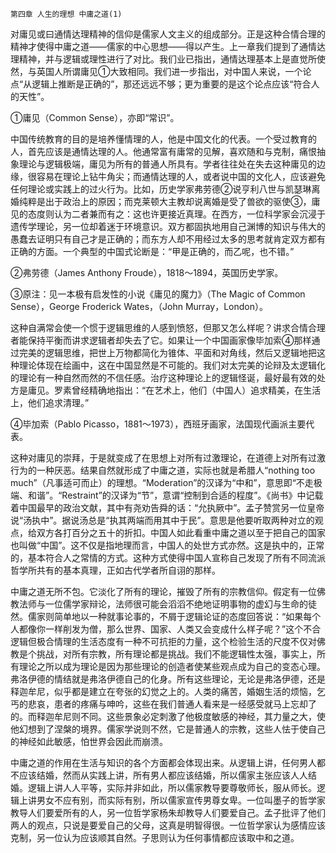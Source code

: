     第四章 人生的理想 中庸之道(1) 

   对庸见或曰通情达理精神的信仰是儒家人文主义的组成部分。正是这种合情合理的精神才使得中庸之道——儒家的中心思想——得以产生。上一章我们提到了通情达理精神，并与逻辑或理性进行了对比。我们业已指出，通情达理基本上是直觉所使然，与英国人所谓庸见①大致相同。我们进一步指出，对中国人来说，一个论点“从逻辑上推断是正确的”，那还远远不够；更为重要的是这个论点应该“符合人的天性”。

   ①庸见（Common Sense），亦即“常识”。

   中国传统教育的目的是培养懂情理的人，他是中国文化的代表。一个受过教育的人，首先应该是通情达理的人。他通常富有庸常的见解，喜欢随和与克制，痛恨抽象理论与逻辑极端，庸见为所有的普通人所具有。学者往往处在失去这种庸见的边缘，很容易在理论上钻牛角尖；而通情达理的人，或者说中国的文化人，应该避免任何理论或实践上的过火行为。比如，历史学家弗劳德②说亨利八世与凯瑟琳离婚纯粹是出于政治上的原因；而克莱顿大主教却说离婚是受了兽欲的驱使③，庸见的态度则认为二者兼而有之：这也许更接近真理。在西方，一位科学家会沉浸于遗传学理论，另一位却着迷于环境意识。双方都固执地用自己渊博的知识与伟大的愚蠢去证明只有自己才是正确的；而东方人却不用经过太多的思考就肯定双方都有正确的方面。一个典型的中国式论断是：“甲是正确的，而乙呢，也不错。”

   ②弗劳德（James Anthony Froude），1818～1894，英国历史学家。

   ③原注：见一本极有启发性的小说《庸见的魔力》（The Magic of Common Sense），George Froderick Wates，（John Murray，London）。

   这种自满常会使一个惯于逻辑思维的人感到愤怒，但那又怎么样呢？讲求合情合理者能保持平衡而讲求逻辑者却失去了它。如果让一个中国画家像毕加索④那样通过完美的逻辑思维，把世上万物都简化为锥体、平面和对角线，然后又逻辑地把这种理论体现在绘画中，这在中国显然是不可能的。我们对太完美的论辩及太逻辑化的理论有一种自然而然的不信任感。治疗这种理论上的逻辑怪诞，最好最有效的处方是庸见。罗素曾经精确地指出：“在艺术上，他们（中国人）追求精美，在生活上，他们追求清理。”

   ④毕加索（Pablo Picasso，1881～1973），西班牙画家，法国现代画派主要代表。

   这种对庸见的崇拜，于是就变成了在思想上对所有过激理论，在道德上对所有过激行为的一种厌恶。结果自然就形成了中庸之道，实际也就是希腊人“nothing too much”（凡事适可而止）的理想。“Moderation”的汉译为“中和”，意思即“不走极端、和谐”。“Restraint”的汉译为“节”，意谓“控制到合适的程度”。《尚书》中记载着中国最早的政治文献，其中有尧劝告舜的话：“允执厥中”。孟子赞赏另一位皇帝说“汤执中”。据说汤总是“执其两端而用其中于民”。意思是他要听取两种对立的观点，给双方各打百分之五十的折扣。中国人如此看重中庸之道以至于把自己的国家也叫做“中国”。这不仅是指地理而言，中国人的处世方式亦然。这是执中的，正常的，基本符合人之常情的方式。这种方式使得中国人宣称自己发现了所有不同流派哲学所共有的基本真理，正如古代学者所自诩的那样。

   中庸之道无所不包。它淡化了所有的理论，摧毁了所有的宗教信仰。假定有一位佛教法师与一位儒学家辩论，法师很可能会滔滔不绝地证明事物的虚幻与生命的徒然。儒家则简单地以一种就事论事的，不屑于逻辑论证的态度回答说：“如果每个人都像你一样削发为僧，那么世界、国家、人类又会变成什么样子呢？”这个不合逻辑但极合情理的生活态度有一种不可抗拒的力量，这个检验生活的尺度不仅对佛教是个挑战，对所有宗教，所有理论都是挑战。我们不能逻辑性太强，事实上，所有理论之所以成为理论是因为那些理论的创造者使某些观点成为自己的变态心理。弗洛伊德的情结就是弗洛伊德自己的化身。所有这些理论，无论是弗洛伊德，还是释迦牟尼，似乎都是建立在夸张的幻觉之上的。人类的痛苦，婚姻生活的烦恼，乞丐的悲哀，患者的疼痛与呻吟，这些在我们普通人看来是一经感受就马上忘却了的。而释迦牟尼则不同。这些景象必定刺激了他极度敏感的神经，其力量之大，使他幻想到了涅槃的境界。儒家学说则不然，它是普通人的宗教，这些人怯于使自己的神经如此敏感，怕世界会因此而崩溃。

   中庸之道的作用在生活与知识的各个方面都会体现出来。从逻辑上讲，任何男人都不应该结婚，然而从实践上讲，所有男人都应该结婚，所以儒家主张应该人人结婚。逻辑上讲人人平等，实际并非如此，所以儒家教导要尊敬师长，服从师长。逻辑上讲男女不应有别，而实际有别，所以儒家宣传男尊女卑。一位叫墨子的哲学家教导人们要爱所有的人，另一位哲学家杨朱却教导人们要爱自己。孟子批评了他们两人的观点，只说是要爱自己的父母，这真是明智得很。一位哲学家认为感情应该克制，另一位认为应该顺其自然。子思则认为任何事情都应该取中和之道。


